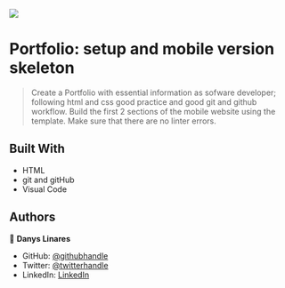 ![](https://img.shields.io/badge/Microverse-blueviolet)

# Portfolio: setup and mobile version skeleton

>Create a Portfolio with essential information as sofware developer; following html and css good practice and good git and github workflow.
>Build the first 2 sections of the mobile website using the template.
>Make sure that there are no linter errors.

## Built With

- HTML
- git and gitHub
- Visual Code



## Authors

👤 **Danys Linares**

- GitHub: [@githubhandle](https://github.com/d4nQw3rty)
- Twitter: [@twitterhandle](https://twitter.com/Danys_Linares)
- LinkedIn: [LinkedIn](https://www.linkedin.com/in/danys-linares-6a328b238?lipi=urn%3Ali%3Apage%3Ad_flagship3_profile_view_base_contact_details%3BnkyI5IMjTzSg4PVJIZh%2BMw%3D%3D)